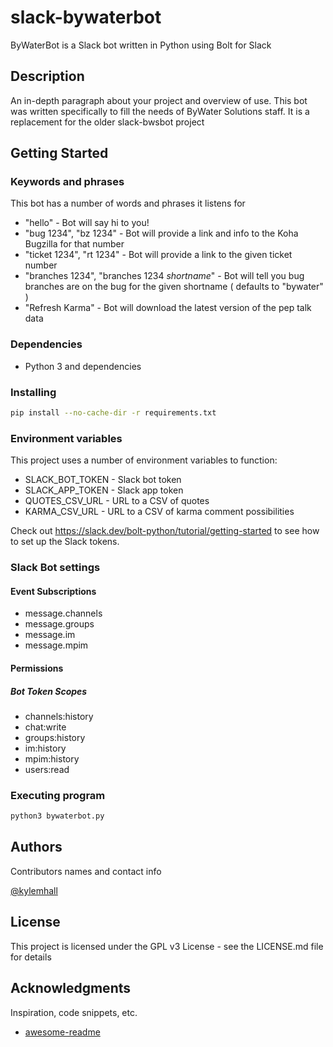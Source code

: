 # slack-bywaterbot  

ByWaterBot is a Slack bot written in Python using Bolt for Slack

## Description

An in-depth paragraph about your project and overview of use.
This bot was written specifically to fill the needs of ByWater Solutions staff.
It is a replacement for the older slack-bwsbot project

## Getting Started

### Keywords and phrases

This bot has a number of words and phrases it listens for

* "hello" - Bot will say hi to you!
* "bug 1234", "bz 1234" - Bot will provide a link and info to the Koha Bugzilla for that number
* "ticket 1234", "rt 1234" - Bot will provide a link to the given ticket number
* "branches 1234", "branches 1234 _shortname_" - Bot will tell you bug branches are on the bug for the given shortname ( defaults to "bywater" )
* "Refresh Karma" - Bot will download the latest version of the pep talk data

### Dependencies

* Python 3 and dependencies

### Installing

```bash
pip install --no-cache-dir -r requirements.txt
```

### Environment variables

This project uses a number of environment variables to function:

* SLACK_BOT_TOKEN - Slack bot token
* SLACK_APP_TOKEN - Slack app token
* QUOTES_CSV_URL - URL to a CSV of quotes
* KARMA_CSV_URL - URL to a CSV of karma comment possibilities

Check out https://slack.dev/bolt-python/tutorial/getting-started to see
how to set up the Slack tokens.

### Slack Bot settings

#### Event Subscriptions

* message.channels
* message.groups
* message.im
* message.mpim

#### Permissions

##### Bot Token Scopes

* channels:history
* chat:write
* groups:history
* im:history
* mpim:history
* users:read

### Executing program

```bash
python3 bywaterbot.py
```

## Authors

Contributors names and contact info

[@kylemhall](https://github.com/kylemhall)

## License

This project is licensed under the GPL v3 License - see the LICENSE.md file for details

## Acknowledgments

Inspiration, code snippets, etc.
* [awesome-readme](https://github.com/matiassingers/awesome-readme)
